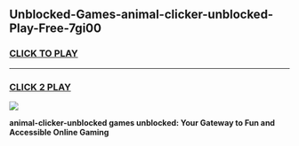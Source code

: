 
## Unblocked-Games-animal-clicker-unblocked-Play-Free-7gi00
<h3>
<a href="https://premium76.site?title=animal-clicker-unblocked&ref=18A">CLICK TO PLAY</a></h3>
<hr>

<h3>
<a href="https://premium76.site?title=animal-clicker-unblocked&ref=18A">CLICK 2 PLAY</a>
  
</h3>

<a href="https://premium76.site?title=animal-clicker-unblocked&ref=18A"><img src="https://clearcache.store/games.png"></a>


**animal-clicker-unblocked games unblocked: Your Gateway to Fun and Accessible Online Gaming**
